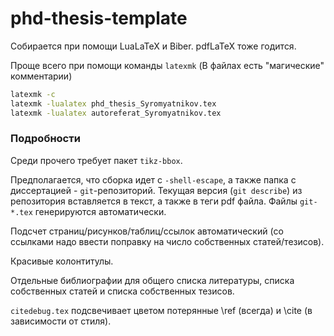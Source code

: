 phd-thesis-template
===================


Собирается при помощи LuaLaTeX и Biber. pdfLaTeX тоже годится.

Проще всего при помощи команды `latexmk` (В файлах есть "магические" комментарии)

```sh
latexmk -c
latexmk -lualatex phd_thesis_Syromyatnikov.tex
latexmk -lualatex autoreferat_Syromyatnikov.tex
```

### Подробности

Среди прочего требует пакет `tikz-bbox`.

Предполагается, что сборка идет с `-shell-escape`, а также папка с диссертацией - `git`-репозиторий.
Текущая версия (`git describe`) из репозитория вставляется в текст, а также в теги pdf файла.
Файлы `git-*.tex` генерируются автоматически.

Подсчет страниц/рисунков/таблиц/ссылок автоматический (со ссылками надо ввести поправку на число собственных статей/тезисов).

Красивые колонтитулы.

Отдельные библиографии для общего списка литературы, списка собственных статей и списка собственных тезисов.

`citedebug.tex` подсвечивает цветом потерянные \ref (всегда) и \cite (в зависимости от стиля).
